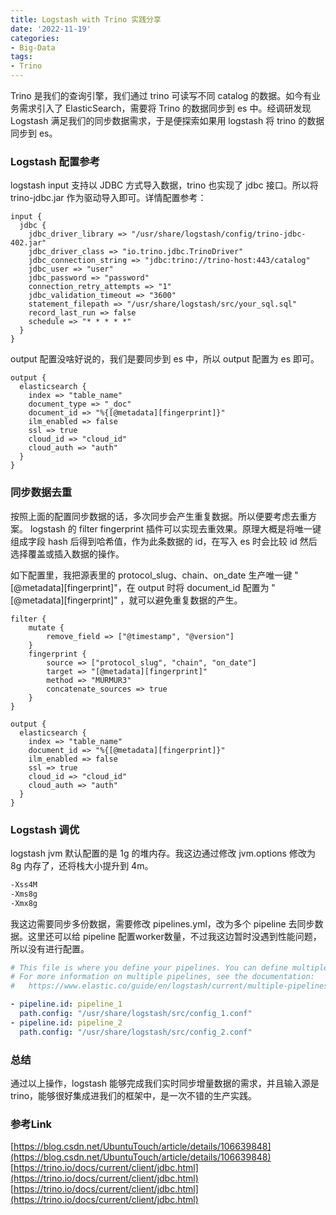 ```yaml
---
title: Logstash with Trino 实践分享
date: '2022-11-19'
categories:
- Big-Data
tags:
- Trino
---
```


Trino 是我们的查询引擎，我们通过 trino 可读写不同 catalog 的数据。如今有业务需求引入了 ElasticSearch，需要将 Trino 的数据同步到 es 中。经调研发现 Logstash 满足我们的同步数据需求，于是便探索如果用 logstash 将 trino 的数据同步到 es。
### Logstash 配置参考
logstash input 支持以 JDBC 方式导入数据，trino 也实现了 jdbc 接口。所以将 trino-jdbc.jar 作为驱动导入即可。详情配置参考：
```nginx
input {
  jdbc {
    jdbc_driver_library => "/usr/share/logstash/config/trino-jdbc-402.jar"
    jdbc_driver_class => "io.trino.jdbc.TrinoDriver"
    jdbc_connection_string => "jdbc:trino://trino-host:443/catalog"
    jdbc_user => "user"
    jdbc_password => "password"
    connection_retry_attempts => "1"
    jdbc_validation_timeout => "3600"
    statement_filepath => "/usr/share/logstash/src/your_sql.sql"
    record_last_run => false
    schedule => "* * * * *"
  }
}
```
output 配置没啥好说的，我们是要同步到 es 中，所以 output 配置为 es 即可。
```nginx
output {
  elasticsearch {
    index => "table_name"
    document_type => "_doc"
    document_id => "%{[@metadata][fingerprint]}"
    ilm_enabled => false
    ssl => true
    cloud_id => "cloud_id"
    cloud_auth => "auth"
  }
}
```

### 同步数据去重
按照上面的配置同步数据的话，多次同步会产生重复数据。所以便要考虑去重方案。
logstash 的 filter fingerprint 插件可以实现去重效果。原理大概是将唯一键组成字段 hash 后得到哈希值，作为此条数据的 id，在写入 es 时会比较 id 然后选择覆盖或插入数据的操作。

如下配置里，我把源表里的 protocol_slug、chain、on_date 生产唯一键 "[@metadata][fingerprint]"，在 output 时将 document_id 配置为 "[@metadata][fingerprint]" ，就可以避免重复数据的产生。
```nginx
filter {
    mutate {
        remove_field => ["@timestamp", "@version"]
    }
    fingerprint {
        source => ["protocol_slug", "chain", "on_date"]
        target => "[@metadata][fingerprint]"
        method => "MURMUR3"
        concatenate_sources => true
    }
}

output {
  elasticsearch {
    index => "table_name"
    document_id => "%{[@metadata][fingerprint]}"
    ilm_enabled => false
    ssl => true
    cloud_id => "cloud_id"
    cloud_auth => "auth"
  }
}
```

### Logstash 调优
logstash jvm 默认配置的是 1g 的堆内存。我这边通过修改 jvm.options 修改为 8g 内存了，还将栈大小提升到 4m。
```latex
-Xss4M
-Xms8g
-Xmx8g
```

我这边需要同步多份数据，需要修改 pipelines.yml，改为多个 pipeline 去同步数据。这里还可以给 pipeline 配置worker数量，不过我这边暂时没遇到性能问题，所以没有进行配置。
```yaml
# This file is where you define your pipelines. You can define multiple.
# For more information on multiple pipelines, see the documentation:
#   https://www.elastic.co/guide/en/logstash/current/multiple-pipelines.html

- pipeline.id: pipeline_1
  path.config: "/usr/share/logstash/src/config_1.conf"
- pipeline.id: pipeline_2
  path.config: "/usr/share/logstash/src/config_2.conf"

```

### 总结
通过以上操作，logstash 能够完成我们实时同步增量数据的需求，并且输入源是 trino，能够很好集成进我们的框架中，是一次不错的生产实践。

### 参考Link
[https://blog.csdn.net/UbuntuTouch/article/details/106639848](https://blog.csdn.net/UbuntuTouch/article/details/106639848)
[https://trino.io/docs/current/client/jdbc.html](https://trino.io/docs/current/client/jdbc.html)
[https://trino.io/docs/current/client/jdbc.html](https://trino.io/docs/current/client/jdbc.html)
